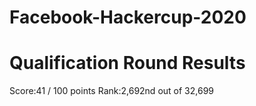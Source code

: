 # Facebook-Hackercup-2020

# Qualification Round Results

Score:41 / 100 points
Rank:2,692nd out of 32,699
